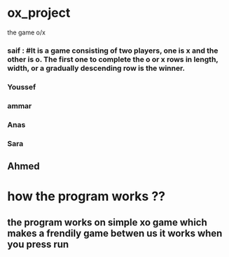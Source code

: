 # ox_project
the game o/x

### saif  :  #It is a game consisting of two players, one is x and the other is o. The first one to complete the o or x rows in length, width, or a gradually descending row is the winner.
### Youssef 

### ammar
 
### Anas

### Sara
## Ahmed

# how the program works ??
## the program works on simple xo game which makes a frendily game betwen us it works when you press run
